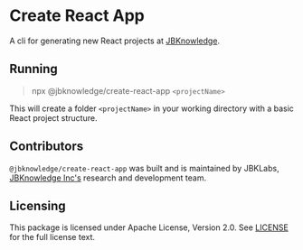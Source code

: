 # Create React App
A cli for generating new React projects at [JBKnowledge](https://jbknowledge.com/).

## Running

> npx @jbknowledge/create-react-app `<projectName>`

This will create a folder `<projectName>` in your working directory with a basic React project structure.

## Contributors

`@jbknowledge/create-react-app` was built and is maintained by JBKLabs, [JBKnowledge Inc's](https://jbknowledge.com/) research and development team.

## Licensing

This package is licensed under Apache License, Version 2.0. See [LICENSE](./LICENSE) for the full license text.
